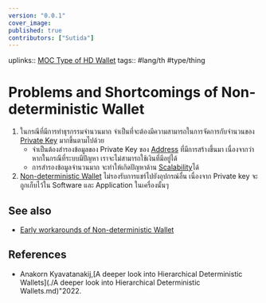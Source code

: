 ```yaml
---
version: "0.0.1"
cover_image:
published: true
contributors: ["Sutida"]
---
```

uplinks:: [MOC Type of HD Wallet](MOC%20Type%20of%20HD%20Wallet.md)
tags:: #lang/th #type/thing

# Problems and Shortcomings of  Non-deterministic Wallet
1. ในกรณีที่มีการทำธุรกรรมจำนวนมาก จำเป็นที่จะต้องมีความสามารถในการจัดการกับจำนวนของ [Private Key](./Private%20Key) มากขึ้นตามไปด้วย
	-  จำเป็นต้องสำรองข้อมูลของ Private Key ของ [Address](./Address) ที่มีการสร้างขึ้นมา เนื่องจากว่า หากในกรณีที่ระบบมีปัญหา เราจะไม่สามารถใช้เงินที่มีอยู่ได้
	- การสำรองข้อมูลจำนวนมาก จะทำให้เกิดปัญหาด้าน [Scalability](Scalability%20of%20Blockchain.md)ได้
2. [Non-deterministic Wallet](./Non-deterministic%20Wallet)  ไม่รองรับการแชร์ไปยังอุปกรณ์อื่น เนื่องจาก Private key จะถูกเก็บไว้ใน Software และ Application ในเครื่องนั้นๆ

## See also
- [Early workarounds of Non-deterministic Wallet](Early%20workarounds%20of%20Non-deterministic%20Wallet.md)
## References
- Anakorn Kyavatanakij,[A deeper look into Hierarchical Deterministic Wallets](./A deeper look into Hierarchical Deterministic Wallets.md)"2022.